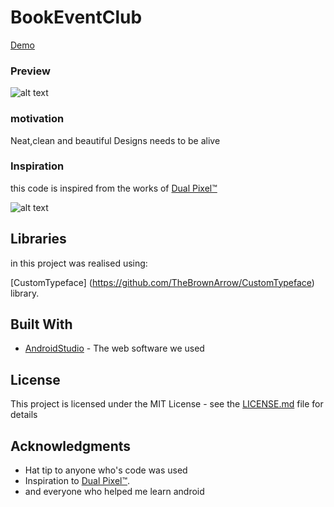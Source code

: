 # BookEventClub



[Demo](https://appetize.io/app/fatxzkdpaxpqtzf2j4vxu5ak1r?device=nexus5&scale=75&orientation=portrait&osVersion=7.0)
### Preview
 
 ![alt text](https://github.com/chawkiAmrouche/BookEventClub/blob/master/Untitled-1.png)
 
### motivation

Neat,clean and beautiful Designs needs to be alive

### Inspiration

this code is inspired from the works of [Dual Pixel™](https://www.uplabs.com/idualpixel)

![alt text](https://github.com/chawkiAmrouche/BookEventClub/blob/master/preview.jpg)
   
## Libraries

in this project was realised using:

[CustomTypeface] (https://github.com/TheBrownArrow/CustomTypeface) library.


## Built With

* [AndroidStudio](https://developer.android.com/studio/index.html) - The web software we used

 
 
## License

This project is licensed under the MIT License - see the [LICENSE.md](LICENSE.md) file for details

## Acknowledgments

* Hat tip to anyone who's code was used
* Inspiration to [Dual Pixel™](https://www.uplabs.com/idualpixel).
* and everyone who helped me learn android

